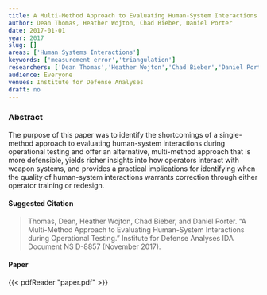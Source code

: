 ```yaml
---
title: A Multi-Method Approach to Evaluating Human-System Interactions During Operational Testing
author: Dean Thomas, Heather Wojton, Chad Bieber, Daniel Porter
date: 2017-01-01
year: 2017
slug: []
areas: ['Human Systems Interactions']
keywords: ['measurement error','triangulation']
researchers: ['Dean Thomas','Heather Wojton','Chad Bieber','Daniel Porter']
audience: Everyone
venues: Institute for Defense Analyses
draft: no
---
```




### Abstract
The purpose of this paper was to identify the shortcomings of a single-method approach to evaluating human-system interactions during operational testing and offer an alternative, multi-method approach that is more defensible, yields richer insights into how operators interact with weapon systems, and provides a practical implications for identifying when the quality of human-system interactions warrants correction through either operator training or redesign.

#### Suggested Citation
> Thomas, Dean, Heather Wojton, Chad Bieber, and Daniel Porter. “A Multi-Method Approach to Evaluating Human-System Interactions during Operational Testing.” Institute for Defense Analyses IDA Document NS D-8857 (November 2017).



#### Paper 
 {{< pdfReader "paper.pdf" >}}


